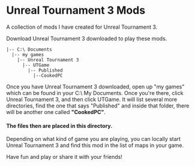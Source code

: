 # Unreal Tournament 3 Mods

A collection of mods I have created for Unreal Tournament 3.

Download Unreal Tournament 3 downloaded to play these mods.


    |-- C:\ Documents
      |-- my games
        |-- Unreal Tournament 3
          |-- UTGame
            |-- Published
              |--CookedPC

Once you have Unreal Tournament 3 downloaded, open up "my games" which
can be found in your C:\ My Documents. Once you're there, click 
Unreal Tournament 3, and then click UTGame. It will list
several more directories, find the one that says "Published" and
inside that folder, there will be another one called <b>"CookedPC"</b>. 
#### The files then are placed in this directory.

Depending on what kind of game you are playing, you can locally
start Unreal Tournament 3 and find this mod in the list of maps
in your game.

Have fun and play or share it with your friends!

